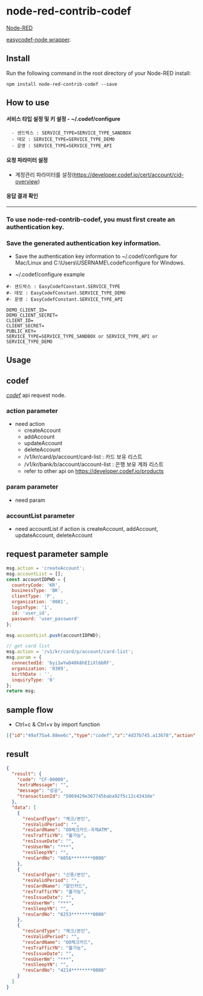 node-red-contrib-codef
========================

<a href="http://nodered.org" target="_new">Node-RED</a> 

<a href="https://www.npmjs.com/package/easycodef-node" target="_new">easycodef-node wrapper</a>.

Install
-------

Run the following command in the root directory of your Node-RED install:

    npm install node-red-contrib-codef --save

## How to use

  #### 서비스 타입 설정 및 키 설정 - ~/.codef/configure
      - 샌드박스 : SERVICE_TYPE=SERVICE_TYPE_SANDBOX
      - 데모 : SERVICE_TYPE=SERVICE_TYPE_DEMO
      - 운영 : SERVICE_TYPE=SERVICE_TYPE_API
      
 #### 요청 파라미터 설정
   - 계정관리 파라미터를 설정(https://developer.codef.io/cert/account/cid-overview)
   

 #### 응답 결과 확인
 
 ------------
 
###  To use node-red-contrib-codef, you must first create an authentication key.

### Save the generated authentication key information.

- Save the authentication key information to ~/.codef/configure for Mac/Linux and C:\Users\USERNAME\\.codef\configure for Windows.

- ~/.codef/configure example

```
#- 샌드박스 : EasyCodefConstant.SERVICE_TYPE
#- 데모 : EasyCodefConstant.SERVICE_TYPE_DEMO
#- 운영 : EasyCodefConstant.SERVICE_TYPE_API

DEMO_CLIENT_ID=
DEMO_CLIENT_SECRET=
CLIENT_ID=
CLIENT_SECRET=
PUBLIC_KEY=
SERVICE_TYPE=SERVICE_TYPE_SANDBOX or SERVICE_TYPE_API or SERVICE_TYPE_DEMO

```


Usage
-----

## codef  

<i><a href="https://www.npmjs.com/package/easycodef-node" target="_new">codef</a></i> api request node.

### action parameter
- need action
    - createAccount 
    - addAccount 
    - updateAccount 
    - deleteAccount 
    - /v1/kr/card/p/account/card-list : 카드 보유 리스트
    - /v1/kr/bank/b/account/account-list : 은행 보유 계좌 리스트
    - refer to other api on https://developer.codef.io/products

### param parameter
- need param

### accountList parameter
- need accountList if action is createAccount, addAccount, updateAccount, deleteAccount

## request parameter sample 
```javascript
msg.action = 'createAccount';
msg.accountList = [];
const accountIDPWD = {
  countryCode: 'KR',
  businessType: 'BK',
  clientType: 'P',
  organization: '0081',
  loginType: '1',
  id: 'user_id',
  password: 'user_password'
};

msg.accountList.push(accountIDPWD);

// get card list
msg.action = '/v1/kr/card/p/account/card-list';
msg.param = {
  connectedId: 'byi1wYwD40k8hEIiXl6bRF',
  organization: '0309',
  birthDate : '',
  inquiryType: '0'
};
return msg;
```

## sample flow

- Ctrl+c & Ctrl+v by import function

```json
[{"id":"49af75a4.88ee6c","type":"codef","z":"4d37b745.a13678","action":"","x":490,"y":80,"wires":[["682d40ff.8a56a"]]},{"id":"359f9ea2.c73c62","type":"inject","z":"4d37b745.a13678","name":"","props":[{"p":"payload"},{"p":"topic","vt":"str"}],"repeat":"","crontab":"","once":false,"onceDelay":0.1,"topic":"","payload":"","payloadType":"date","x":160,"y":80,"wires":[["39f7fe1.1329002"]]},{"id":"738de18c.a3be8","type":"debug","z":"4d37b745.a13678","name":"","active":true,"tosidebar":true,"console":false,"tostatus":false,"complete":"false","statusVal":"","statusType":"auto","x":950,"y":80,"wires":[]},{"id":"39f7fe1.1329002","type":"function","z":"4d37b745.a13678","name":"","func":"msg.action = 'createAccount';\nmsg.accountList = [];\nconst accountIDPWD = {\n  countryCode: 'KR',\n  businessType: 'BK',\n  clientType: 'P',\n  organization: '0081',\n  loginType: '1',\n  id: 'user_id',\n  password: 'user_password'\n};\n\nmsg.accountList.push(accountIDPWD);\n\n// get card list\nmsg.action = '/v1/kr/card/p/account/card-list';\nmsg.param = {\n  connectedId: 'byi1wYwD40k8hEIiXl6bRF',\n  organization: '0309',\n  birthDate : '',\n  inquiryType: '0'\n};\n\n  \nreturn msg;","outputs":1,"noerr":0,"initialize":"","finalize":"","x":320,"y":80,"wires":[["49af75a4.88ee6c"]]},{"id":"3074d281.9c74ee","type":"function","z":"4d37b745.a13678","name":"","func":"\nreturn msg;","outputs":1,"noerr":0,"initialize":"","finalize":"","x":800,"y":80,"wires":[["738de18c.a3be8"]]},{"id":"682d40ff.8a56a","type":"json","z":"4d37b745.a13678","name":"","property":"payload","action":"","pretty":false,"x":630,"y":80,"wires":[["3074d281.9c74ee"]]}]
```

## result 

```json
{
  "result": {
    "code": "CF-00000",
    "extraMessage": "",
    "message": "성공",
    "transactionId": "5069429e367745baba92f5c12c4343de"
  },
  "data": [
    {
      "resCardType": "체크/본인",
      "resValidPeriod": "",
      "resCardName": "OO체크카드-국제ATM",
      "resTrafficYN": "불가능",
      "resIssueDate": "",
      "resUserNm": "***",
      "resSleepYN": "",
      "resCardNo": "6056********0000"
    },
    {
      "resCardType": "신용/본인",
      "resValidPeriod": "",
      "resCardName": "할인카드",
      "resTrafficYN": "불가능",
      "resIssueDate": "",
      "resUserNm": "***",
      "resSleepYN": "",
      "resCardNo": "6253********0000"
    },
    {
      "resCardType": "체크/본인",
      "resValidPeriod": "",
      "resCardName": "OO체크카드",
      "resTrafficYN": "불가능",
      "resIssueDate": "",
      "resUserNm": "***",
      "resSleepYN": "",
      "resCardNo": "4214********0000"
    }
  ]
}

```

